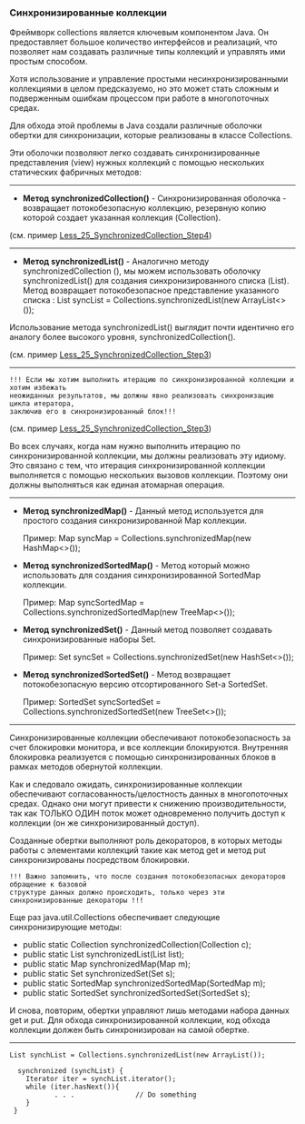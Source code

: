 ### Cинхронизированные коллекции

Фреймворк collections является ключевым компонентом Java. Он предоставляет большое
количество интерфейсов и реализаций, что позволяет нам создавать различные типы
коллекций и управлять ими простым способом.

Хотя использование и управление простыми несинхронизированными коллекциями в целом
предсказуемо, но это может стать сложным и подверженным ошибкам процессом при работе
в многопоточных средах.

Для обхода этой проблемы в Java создали различные оболочки обертки для синхронизации,
которые реализованы в классе Collections.

Эти оболочки позволяют легко создавать синхронизированные представления (view) нужных
коллекций с помощью нескольких статических фабричных методов:

---

- **Метод synchronizedCollection()** - Синхронизированная оболочка - возвращает потокобезопасную коллекцию, резервную копию которой
создает указанная коллекция (Collection).

(см. пример [Less_25_SynchronizedCollection_Step4](./Less_25_SynchronizedCollection_Step4.java))

---

- **Метод synchronizedList()** - 
Аналогично методу synchronizedCollection (), мы можем использовать оболочку synchronizedList()
для создания синхронизированного cписка (List). Метод возвращает потокобезопасное представление
указанного списка : List syncList = Collections.synchronizedList(new ArrayList<>());

Использование метода synchronizedList() выглядит почти идентично его аналогу более высокого уровня,
synchronizedCollection().

(см. пример [Less_25_SynchronizedCollection_Step3](./Less_25_SynchronizedCollection_Step3.java))

---

    !!! Если мы хотим выполнить итерацию по синхронизированной коллекции и хотим избежать
    неожиданных результатов, мы должны явно реализовать синхронизацию цикла итератора,
    заключив его в синхронизированный блок!!!

(см. пример [Less_25_SynchronizedCollection_Step3](./Less_25_SynchronizedCollection_Step3.java))

Во всех случаях, когда нам нужно выполнить итерацию по синхронизированной коллекции, мы
должны реализовать эту идиому. Это связано с тем, что итерация синхронизированной коллекции
выполняется с помощью нескольких вызовов коллекции. Поэтому они должны выполняться как единая
атомарная операция.

---

- **Метод synchronizedMap()** - Данный метод используется для простого создания синхронизированной Map коллекции.

    Пример: Map syncMap = Collections.synchronizedMap(new HashMap<>());

- **Метод synchronizedSortedMap()** - Метод который можно использовать для создания синхронизированной SortedMap коллекции.

    Пример: Map syncSortedMap = Collections.synchronizedSortedMap(new TreeMap<>());

- **Метод synchronizedSet()** - Данный метод позволяет создавать синхронизированные наборы Set.
  
    Пример: Set syncSet = Collections.synchronizedSet(new HashSet<>());

- **Метод synchronizedSortedSet()** - Метод возвращает потокобезопасную версию отсортированного Set-а SortedSet.
  
    Пример: SortedSet syncSortedSet = Collections.synchronizedSortedSet(new TreeSet<>());

---
Синхронизированные коллекции обеспечивают потокобезопасность за счет блокировки монитора, и все
коллекции блокируются. Внутренняя блокировка реализуется с помощью синхронизированных блоков в
рамках методов обернутой коллекции.

Как и следовало ожидать, синхронизированные коллекции обеспечивают согласованность/целостность
данных в многопоточных средах. Однако они могут привести к снижению производительности, так как
ТОЛЬКО ОДИН поток может одновременно получить доступ к коллекции (он же синхронизированный доступ).

Созданные обертки выполняют роль декораторов, в которых методы работы с элементами коллекций
такие как метод get и метод put синхронизированы посредством блокировки.

    !!! Важно запомнить, что после создания потокобезопасных декораторов обращение к базовой
    структуре данных должно происходить, только через эти синхронизированные декораторы !!!

Еще раз java.util.Collections обеспечивает следующие синхронизирующие методы:
- public static Collection synchronizedCollection(Collection c);
- public static List synchronizedList(List list);
- public static Map synchronizedMap(Map m);
- public static Set synchronizedSet(Set s);
- public static SortedMap synchronizedSortedMap(SortedMap m);
- public static SortedSet synchronizedSortedSet(SortedSet s);

И снова, повторим, обертки управляют лишь методами набора данных get и put.
Для обхода синхронизированной коллекции, код обхода коллекции должен быть
синхронизирован на самой обертке.

---

    List synchList = Collections.synchronizedList(new ArrayList());
    
      synchronized (synchList) {
        Iterator iter = synchList.iterator();
        while (iter.hasNext()){
               . . .               // Do something
        }
     }
